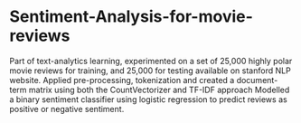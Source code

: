 # Sentiment-Analysis-for-movie-reviews

Part of text-analytics learning, experimented on a set of 25,000 highly polar movie reviews for training, and 25,000 for testing available on stanford NLP website. Applied pre-processing, tokenization and created a document-term matrix using both the CountVectorizer and TF-IDF approach Modelled a binary sentiment classifier using logistic regression to predict reviews as positive or negative sentiment.
